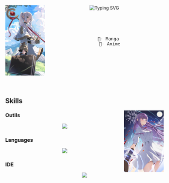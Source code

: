 <div align="center">
  <img src="./images/Frieren.jpeg" width="25%" align="left">
  <picture>
    <source align="top" media="(prefers-color-scheme: dark)" srcset="https://readme-typing-svg.herokuapp.com/?font=Fira+Code&pause=1000&color=00FFFF&multiline=true&random=false&width=435&center=true&lines=Hello+do+you+like+Frieren+?">
    <img align="top" src="https://readme-typing-svg.herokuapp.com/?font=Fira+Code&pause=1000&color=00FFFF&multiline=true&random=false&width=435&center=true&lines=Hello+do+you+like+Frieren+?" alt="Typing SVG" />
  </picture>
</div>
<br><br><br><br>
 <pre align="center">
    🌸- Manga 
    🌸- Anime
  </pre>
<br><br><br><br><br><br>

##   Skills
<img src="./images/Fern.jpeg" width="25%" align="right">

### Outils
<div align="center">
  <img src="https://skillicons.dev/icons?i=mysql,nodejs,github,git">
</div>

### Languages
<div align="center">
  <img src="https://skillicons.dev/icons?i=python,">
</div>

### IDE
<div align="center">
  <img src="https://skillicons.dev/icons?i=vscode">
</div>
